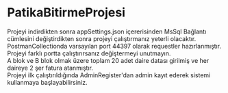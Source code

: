 # PatikaBitirmeProjesi
Projeyi indirdikten sonra appSettings.json içererisinden MsSql Bağlantı cümlesini değiştirdikten sonra projeyi çalıştırmanız yeterli olacaktır.
<br>PostmanCollectionda varsayılan port 44397 olarak requestler hazırlanmıştır. Projeyi farklı portta çalıştırırsanız değiştermeyi unutmayın.
<br>A blok ve B blok olmak üzere toplam 20 adet daire datası girilmiş ve her daireye 2 şer fatura atanmıştır.
<br>Projeyi ilk çalıştırıldığında AdminRegister'dan admin kayıt ederek sistemi kullanmaya başlayabilirsiniz.
